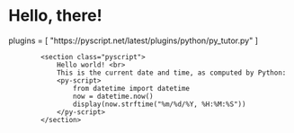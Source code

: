 # Hello, there!

<py-config>
  plugins = [
                  "https://pyscript.net/latest/plugins/python/py_tutor.py"
                ]
            </py-config>

            <section class="pyscript">
                Hello world! <br>
                This is the current date and time, as computed by Python:
                <py-script>
                    from datetime import datetime
                    now = datetime.now()
                    display(now.strftime("%m/%d/%Y, %H:%M:%S"))
                </py-script>
            </section>
